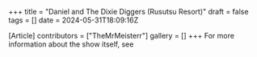 +++
title = "Daniel and The Dixie Diggers (Rusutsu Resort)"
draft = false
tags = []
date = 2024-05-31T18:09:16Z

[Article]
contributors = ["TheMrMeisterr"]
gallery = []
+++
For more information about the show itself, see 